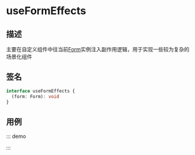 # useFormEffects

## 描述

主要在自定义组件中往当前[Form](https://core.formilyjs.org/api/models/form)实例注入副作用逻辑，用于实现一些较为复杂的场景化组件

## 签名

```ts
interface useFormEffects {
  (form: Form): void
}
```

## 用例

::: demo
<template>
  <FormProvider :form="form">
    <Field name="input" :decorator="[FormItem]" :component="[Input, { placeholder: 'input' }]" />
    <Field name="custom" :decorator="[FormItem]" :component="[Custom]" />
  </FormProvider>
</template>

<script>
import { defineComponent, h } from '@vue/composition-api'
import { createForm, onFieldReact } from '@formily/core'
import { FormProvider, Field, useFormEffects, observer } from '@formily/vue';
import { Form, Input } from 'ant-design-vue';
import 'ant-design-vue/dist/antd.css';

const Custom = defineComponent({
  setup (props, context) {
    useFormEffects(() => {
      onFieldReact('custom.bb', (field) => {
        field.value = field.query('.aa').get('value')
      })
    })
    return () => h('div', {}, [
      h(Field, { props: { name: 'aa', decorator: [Form.Item], component: [Input, { placeholder: 'aa' }] } }, {}),
      h(Field, { props: { name: 'bb', decorator: [Form.Item], component: [Input, { placeholder: 'bb' }] } }, {}),
    ]);
  },
});

export default {
  components: {
    FormProvider,
    Field
  },
  data() {
    const form = createForm({
      effects() {
        onFieldReact('custom.aa', (field) => {
          field.value = field.query('input').get('value')
        })
      },
    })
    return {
      FormItem: Form.Item,
      Input,
      Custom,
      form
    }
  }
}
</script>
:::
